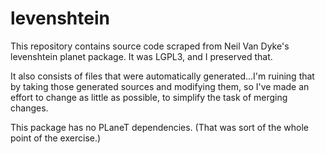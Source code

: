 levenshtein
===========

This repository contains source code scraped from Neil Van Dyke's
levenshtein planet package.  It was LGPL3, and I preserved that.

It also consists of files that were automatically generated...I'm
ruining that by taking those generated sources and modifying them,
so I've made an effort to change as little as possible, to simplify
the task of merging changes.

This package has no PLaneT dependencies. (That was sort of the whole
point of the exercise.)

